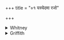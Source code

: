 +++
title = "०१ यस्येदमा रजो"

+++

<details><summary>Whitney</summary>

### Translation
1. Of whom the welkin (*rájas*) here \[is\] the allies, \[who\] thrusts  
(?) people, the wood, the heaven—great \[is\] Indra's gladness.

### Notes
This is a mechanical version, not pretending to sense; the verse appears  
to be too corrupt for anything else. The other texts bring plenty of  
variants, but no real improvements of reading. All agree in **c**; also  
in *yásye ’dám* at the beginning of **a**; between, SV. has *ārájo yújas  
tujé jáne vánaṁ svàḥ;* AA. has *ārájas tújo yújo vánaṁ sáhaḥ;* śśS. has  
*oja ārujas tujo yujo balaṁ sahaḥ*. Ppp. reads *tute janaṁ svaḥ*, and,  
for the rest of l and 2, *indrasya nāgnikeśavaḥ vṛṣāṇaṁ dhṛṣadaś śavaṣ  
purā yathā dhistinaḥ indraś ca rantyaṁ mahat*. The comm. explains *tujé*  
by *tojanāya śatrūṇāṁ hiṅsanāya*, takes *ā́ yújas* as a verb =  
*saṁnaddhaṁ karoti*, *vánam* as *vananīyam*, *svàr* as *suṣṭhu  
prāptavyam*, etc.: all the purest nonsense.
</details>

<details><summary>Griffith</summary>

He who controls this air and men who aid his strength, and wood, and heaven, the lofty seat which Indra loves.
</details>
